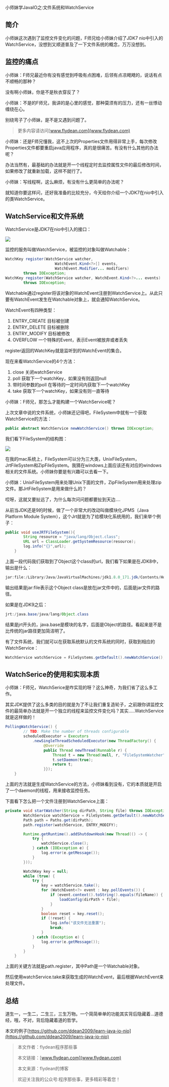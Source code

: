 小师妹学JavaIO之:文件系统和WatchService

## 简介

小师妹这次遇到了监控文件变化的问题，F师兄给小师妹介绍了JDK7 nio中引入的WatchService，没想到又顺道普及了一下文件系统的概念，万万没想到。

## 监控的痛点

小师妹：F师兄最近你有没有感觉到呼吸有点困难，后领有点凉飕飕的，说话有点不顺畅的那种？

没有啊小师妹，你是不是秋衣穿反了？

小师妹：不是的F师兄，我讲的是心里的感觉，那种莫须有的压力，还有一丝悸动缠绕在心。

别绕弯子了小师妹，是不是又遇到问题了。

> 更多内容请访问[www.flydean.com](www.flydean.com)

小师妹：还是F师兄懂我，这不上次的Properties文件用得非常上手，每次修改Properties文件都要重启java应用程序，真的是很痛苦。有没有什么其他的办法呢？

办法当然有，最基础的办法就是开一个线程定时去监控属性文件的最后修改时间，如果修改了就重新加载，这样不就行了。

小师妹：写线程啊，这么麻烦，有没有什么更简单的办法呢？

就知道你要这样问，还好我准备的比较充分，今天给你介绍一个JDK7在nio中引入的类WatchService。

## WatchService和文件系统

WatchService是JDK7在nio中引入的接口：

![](https://img-blog.csdnimg.cn/20200518144135360.png?x-oss-process=image/watermark,type_ZmFuZ3poZW5naGVpdGk,shadow_0,text_aHR0cDovL3d3dy5mbHlkZWFuLmNvbQ==,size_35,color_8F8F8F,t_70)

监控的服务叫做WatchService，被监控的对象叫做Watchable：

~~~java
WatchKey register(WatchService watcher,
                      WatchEvent.Kind<?>[] events,
                      WatchEvent.Modifier... modifiers)
        throws IOException;
WatchKey register(WatchService watcher, WatchEvent.Kind<?>... events)
        throws IOException;
~~~

Watchable通过register将该对象的WatchEvent注册到WatchService上。从此只要有WatchEvent发生在Watchable对象上，就会通知WatchService。

WatchEvent有四种类型：

1. ENTRY_CREATE  目标被创建
2. ENTRY_DELETE 目标被删除
3. ENTRY_MODIFY 目标被修改
4. OVERFLOW 一个特殊的Event，表示Event被放弃或者丢失

register返回的WatchKey就是监听到的WatchEvent的集合。

现在来看WatchService的4个方法：

1. close  关闭watchService
2. poll  获取下一个watchKey，如果没有则返回null
3. 带时间参数的poll  在等待的一定时间内获取下一个watchKey
4. take 获取下一个watchKey，如果没有则一直等待

小师妹：F师兄，那怎么才能构建一个WatchService呢？

上次文章中说的文件系统，小师妹还记得吧，FileSystem中就有一个获取WatchService的方法：

~~~java
public abstract WatchService newWatchService() throws IOException;
~~~

我们看下FileSystem的结构图：

![](https://img-blog.csdnimg.cn/20200518143230776.png?x-oss-process=image/watermark,type_ZmFuZ3poZW5naGVpdGk,shadow_0,text_aHR0cDovL3d3dy5mbHlkZWFuLmNvbQ==,size_35,color_8F8F8F,t_70)

在我的mac系统上，FileSystem可以分为三大类，UnixFileSystem，JrtFileSystem和ZipFileSystem。我猜在windows上面应该还有对应的windows相关的文件系统。小师妹你要是有兴趣可以去看一下。

小师妹：UnixFileSystem用来处理Unix下面的文件，ZipFileSystem用来处理zip文件。那JrtFileSystem是用来做什么的？

哎呀，这就又要扯远了，为什么每次问问题都要扯到天边....

从前当JDK还是9的时候，做了一个非常大的改动叫做模块化JPMS（Java Platform Module System），这个Jrt就是为了给模块化系统用的，我们来举个例子：

~~~java
public void useJRTFileSystem(){
        String resource = "java/lang/Object.class";
        URL url = ClassLoader.getSystemResource(resource);
        log.info("{}",url);
    }
~~~

上面一段代码我们获取到了Object这个class的url，我们看下如果是在JDK8中，输出是什么：

~~~java
jar:file:/Library/Java/JavaVirtualMachines/jdk1.8.0_171.jdk/Contents/Home/jre/lib/rt.jar!/java/lang/Object.class
~~~

输出结果是jar:file表示这个Object class是放在jar文件中的，后面是jar文件的路径。

如果是在JDK9之后：

~~~java
jrt:/java.base/java/lang/Object.class
~~~

结果是jrt开头的，java.base是模块的名字，后面是Object的路径。看起来是不是比传统的jar路径更加简洁明了。

有了文件系统，我们就可以在获取系统默认的文件系统的同时，获取到相应的WatchService：

~~~java
WatchService watchService = FileSystems.getDefault().newWatchService();
~~~

## WatchSerice的使用和实现本质

小师妹：F师兄，WatchSerice是咋实现的呀？这么神奇，为我们省了这么多工作。

其实JDK提供了这么多类的目的就是为了不让我们重复造轮子，之前跟你讲监控文件的最简单办法就是开一个独立的线程来监控文件变化吗？其实.....WatchService就是这样做的！

~~~java
PollingWatchService() {
        // TBD: Make the number of threads configurable
        scheduledExecutor = Executors
            .newSingleThreadScheduledExecutor(new ThreadFactory() {
                 @Override
                 public Thread newThread(Runnable r) {
                     Thread t = new Thread(null, r, "FileSystemWatcher", 0, false);
                     t.setDaemon(true);
                     return t;
                 }});
    }
~~~

上面的方法就是生成WatchService的方法，小师妹看到没有，它的本质就是开启了一个daemon的线程，用来接收监控任务。

下面看下怎么把一个文件注册到WatchService上面：

~~~java
private void startWatcher(String dirPath, String file) throws IOException {
        WatchService watchService = FileSystems.getDefault().newWatchService();
        Path path = Paths.get(dirPath);
        path.register(watchService, ENTRY_MODIFY);

        Runtime.getRuntime().addShutdownHook(new Thread(() -> {
            try {
                watchService.close();
            } catch (IOException e) {
                log.error(e.getMessage());
            }
        }));

        WatchKey key = null;
        while (true) {
            try {
                key = watchService.take();
                for (WatchEvent<?> event : key.pollEvents()) {
                    if (event.context().toString().equals(fileName)) {
                        loadConfig(dirPath + file);
                    }
                }
                boolean reset = key.reset();
                if (!reset) {
                    log.info("该文件无法重置");
                    break;
                }
            } catch (Exception e) {
                log.error(e.getMessage());
            }
        }
    }
~~~

上面的关键方法就是path.register，其中Path是一个Watchable对象。

然后使用watchService.take来获取生成的WatchEvent，最后根据WatchEvent来处理文件。

## 总结

道生一，一生二，二生三，三生万物。一个简简单单的功能其实背后隐藏着...道德经，哦，不对，背后隐藏着道的哲学。

本文的例子[https://github.com/ddean2009/learn-java-io-nio](https://github.com/ddean2009/learn-java-io-nio)

> 本文作者：flydean程序那些事
> 
> 本文链接：[www.flydean.com](www.flydean.com)
> 
> 本文来源：flydean的博客
> 
> 欢迎关注我的公众号:程序那些事，更多精彩等着您！

